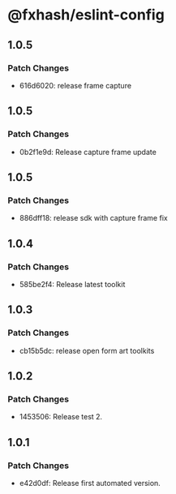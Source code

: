 # @fxhash/eslint-config

## 1.0.5

### Patch Changes

- 616d6020: release frame capture

## 1.0.5

### Patch Changes

- 0b2f1e9d: Release capture frame update

## 1.0.5

### Patch Changes

- 886dff18: release sdk with capture frame fix

## 1.0.4

### Patch Changes

- 585be2f4: Release latest toolkit

## 1.0.3

### Patch Changes

- cb15b5dc: release open form art toolkits

## 1.0.2

### Patch Changes

- 1453506: Release test 2.

## 1.0.1

### Patch Changes

- e42d0df: Release first automated version.
